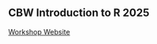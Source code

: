 ## CBW Introduction to R 2025

[Workshop Website](http://bioinformaticsdotca.github.io/INR_Ed-2510)

